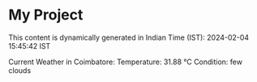 # My Project

This content is dynamically generated in Indian Time (IST): 2024-02-04 15:45:42 IST


Current Weather in Coimbatore:
Temperature: 31.88 °C
Condition: few clouds
